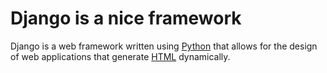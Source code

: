 # Django is a nice framework

Django is a web framework written using [Python](/wiki/Python) that allows for the design of web applications that generate [HTML](/wiki/HTML) dynamically.
